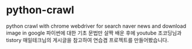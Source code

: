 # python-crawl
python crawl with chrome webdriver for search naver news and download image in google
파이썬에 대한 기초 문법만 살짝 배운 후에 youtube 조코딩님과 tistory 매일테크님의 게시글을 참고하여 연습겸 프로젝트를 만들어봤습니다.

